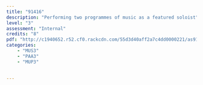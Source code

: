 ```yaml
---
title: "91416"
description: "Performing two programmes of music as a featured soloist"
level: "3"
assessment: "Internal"
credits: "8"
pdf: "http://c1940652.r52.cf0.rackcdn.com/55d3d40aff2a7c4dd0000221/as91416.pdf"
categories:
    - "MUS3"
    - "PAA3"
    - "MUP3"
    
    
---
```

